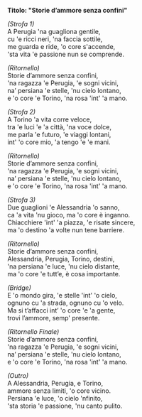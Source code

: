 **Titolo: "Storie d’ammore senza confini"**  

*(Strofa 1)*  
A Perugia 'na guagliona gentile,  
cu 'e ricci neri, 'na faccia sottile,  
me guarda e ride, 'o core s'accende,  
'sta vita 'e passione nun se comprende.  

*(Ritornello)*  
Storie d’ammore senza confini,  
'na ragazza 'e Perugia, 'e sogni vicini,  
na’ persiana 'e stelle, 'nu cielo lontano,  
e 'o core 'e Torino, 'na rosa 'int' 'a mano.  

*(Strofa 2)*  
A Torino 'a vita corre veloce,  
tra 'e luci 'e 'a città, 'na voce dolce,  
me parla 'e futuro, 'e viaggi lontani,  
int' 'o core mio, 'a tengo 'e 'e mani.  

*(Ritornello)*  
Storie d’ammore senza confini,  
'na ragazza 'e Perugia, 'e sogni vicini,  
na’ persiana 'e stelle, 'nu cielo lontano,  
e 'o core 'e Torino, 'na rosa 'int' 'a mano.  

*(Strofa 3)*  
Due guaglioni 'e Alessandria 'o sanno,  
ca 'a vita 'nu gioco, ma 'o core è inganno.  
Chiacchiere 'int' 'a piazza, 'e risate sincere,  
ma 'o destino 'a volte nun tene barriere.  

*(Ritornello)*  
Storie d’ammore senza confini,  
Alessandria, Perugia, Torino, destini,  
'na persiana 'e luce, 'nu cielo distante,  
ma 'o core 'e tutt’e, è cosa importante.  

*(Bridge)*  
E 'o mondo gira, 'e stelle 'int' 'o cielo,  
ognuno cu 'a strada, ognuno cu 'o velo.  
Ma si t’affacci int’ 'o core 'e 'a gente,  
trovi l’ammore, semp' presente.  

*(Ritornello Finale)*  
Storie d’ammore senza confini,  
'na ragazza 'e Perugia, 'e sogni vicini,  
na’ persiana 'e stelle, 'nu cielo lontano,  
e 'o core 'e Torino, 'na rosa 'int' 'a mano.  

*(Outro)*  
A Alessandria, Perugia, e Torino,  
ammore senza limiti, 'o core vicino.  
Persiana 'e luce, 'o cielo 'nfinito,  
'sta storia 'e passione, 'nu canto pulito.  
